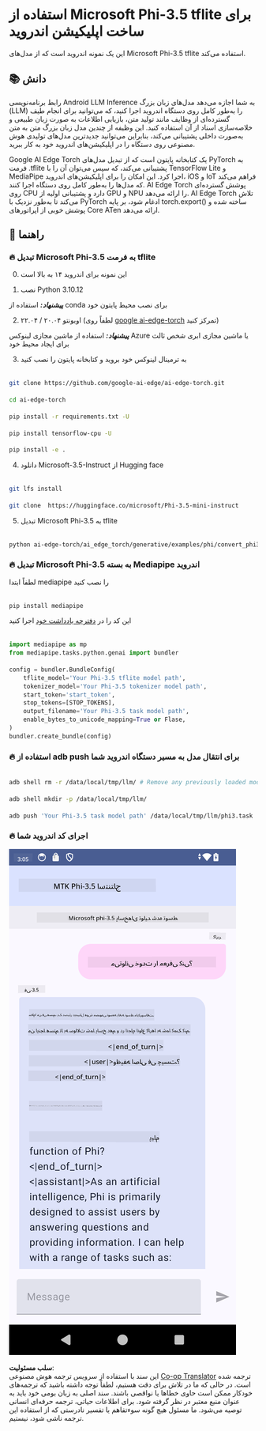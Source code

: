 <!--
CO_OP_TRANSLATOR_METADATA:
{
  "original_hash": "c4fe7f589d179be96a5577b0b8cba6aa",
  "translation_date": "2025-07-17T02:49:55+00:00",
  "source_file": "md/02.Application/01.TextAndChat/Phi3/UsingPhi35TFLiteCreateAndroidApp.md",
  "language_code": "fa"
}
-->
# **استفاده از Microsoft Phi-3.5 tflite برای ساخت اپلیکیشن اندروید**

این یک نمونه اندروید است که از مدل‌های Microsoft Phi-3.5 tflite استفاده می‌کند.

## **📚 دانش**

رابط برنامه‌نویسی Android LLM Inference به شما اجازه می‌دهد مدل‌های زبان بزرگ (LLM) را به‌طور کامل روی دستگاه اندروید اجرا کنید، که می‌توانید برای انجام طیف گسترده‌ای از وظایف مانند تولید متن، بازیابی اطلاعات به صورت زبان طبیعی و خلاصه‌سازی اسناد از آن استفاده کنید. این وظیفه از چندین مدل زبان بزرگ متن به متن به‌صورت داخلی پشتیبانی می‌کند، بنابراین می‌توانید جدیدترین مدل‌های تولیدی هوش مصنوعی روی دستگاه را در اپلیکیشن‌های اندروید خود به کار ببرید.

Google AI Edge Torch یک کتابخانه پایتون است که از تبدیل مدل‌های PyTorch به فرمت .tflite پشتیبانی می‌کند، که سپس می‌توان آن را با TensorFlow Lite و MediaPipe اجرا کرد. این امکان را برای اپلیکیشن‌های اندروید، iOS و IoT فراهم می‌کند که مدل‌ها را به‌طور کامل روی دستگاه اجرا کنند. AI Edge Torch پوشش گسترده‌ای روی CPU دارد و پشتیبانی اولیه از GPU و NPU را ارائه می‌دهد. AI Edge Torch تلاش می‌کند تا به‌طور نزدیک با PyTorch ادغام شود، بر پایه torch.export() ساخته شده و پوشش خوبی از اپراتورهای Core ATen ارائه می‌دهد.

## **🪬 راهنما**

### **🔥 تبدیل Microsoft Phi-3.5 به فرمت tflite**

0. این نمونه برای اندروید ۱۴ به بالا است

1. نصب Python 3.10.12

***پیشنهاد:*** استفاده از conda برای نصب محیط پایتون خود

2. اوبونتو ۲۰.۰۴ / ۲۲.۰۴ (لطفاً روی [google ai-edge-torch](https://github.com/google-ai-edge/ai-edge-torch) تمرکز کنید)

***پیشنهاد:*** استفاده از ماشین مجازی لینوکس Azure یا ماشین مجازی ابری شخص ثالث برای ایجاد محیط خود

3. به ترمینال لینوکس خود بروید و کتابخانه پایتون را نصب کنید

```bash

git clone https://github.com/google-ai-edge/ai-edge-torch.git

cd ai-edge-torch

pip install -r requirements.txt -U 

pip install tensorflow-cpu -U

pip install -e .

```

4. دانلود Microsoft-3.5-Instruct از Hugging face

```bash

git lfs install

git clone  https://huggingface.co/microsoft/Phi-3.5-mini-instruct

```

5. تبدیل Microsoft Phi-3.5 به tflite

```bash

python ai-edge-torch/ai_edge_torch/generative/examples/phi/convert_phi3_to_tflite.py --checkpoint_path  Your Microsoft Phi-3.5-mini-instruct path --tflite_path Your Microsoft Phi-3.5-mini-instruct tflite path  --prefill_seq_len 1024 --kv_cache_max_len 1280 --quantize True

```

### **🔥 تبدیل Microsoft Phi-3.5 به بسته Mediapipe اندروید**

لطفاً ابتدا mediapipe را نصب کنید

```bash

pip install mediapipe

```

این کد را در [دفترچه یادداشت خود](../../../../../../code/09.UpdateSamples/Aug/Android/convert/convert_phi.ipynb) اجرا کنید

```python

import mediapipe as mp
from mediapipe.tasks.python.genai import bundler

config = bundler.BundleConfig(
    tflite_model='Your Phi-3.5 tflite model path',
    tokenizer_model='Your Phi-3.5 tokenizer model path',
    start_token='start_token',
    stop_tokens=[STOP_TOKENS],
    output_filename='Your Phi-3.5 task model path',
    enable_bytes_to_unicode_mapping=True or Flase,
)
bundler.create_bundle(config)

```

### **🔥 استفاده از adb push برای انتقال مدل به مسیر دستگاه اندروید شما**

```bash

adb shell rm -r /data/local/tmp/llm/ # Remove any previously loaded models

adb shell mkdir -p /data/local/tmp/llm/

adb push 'Your Phi-3.5 task model path' /data/local/tmp/llm/phi3.task

```

### **🔥 اجرای کد اندروید شما**

![demo](../../../../../../translated_images/demo.06d5a4246f057d1be99ffad0cbf22f4ac0c41530774d51ff903cfaa1d3cd3c8e.fa.png)

**سلب مسئولیت**:  
این سند با استفاده از سرویس ترجمه هوش مصنوعی [Co-op Translator](https://github.com/Azure/co-op-translator) ترجمه شده است. در حالی که ما در تلاش برای دقت هستیم، لطفاً توجه داشته باشید که ترجمه‌های خودکار ممکن است حاوی خطاها یا نواقصی باشند. سند اصلی به زبان بومی خود باید به عنوان منبع معتبر در نظر گرفته شود. برای اطلاعات حیاتی، ترجمه حرفه‌ای انسانی توصیه می‌شود. ما مسئول هیچ گونه سوءتفاهم یا تفسیر نادرستی که از استفاده این ترجمه ناشی شود، نیستیم.